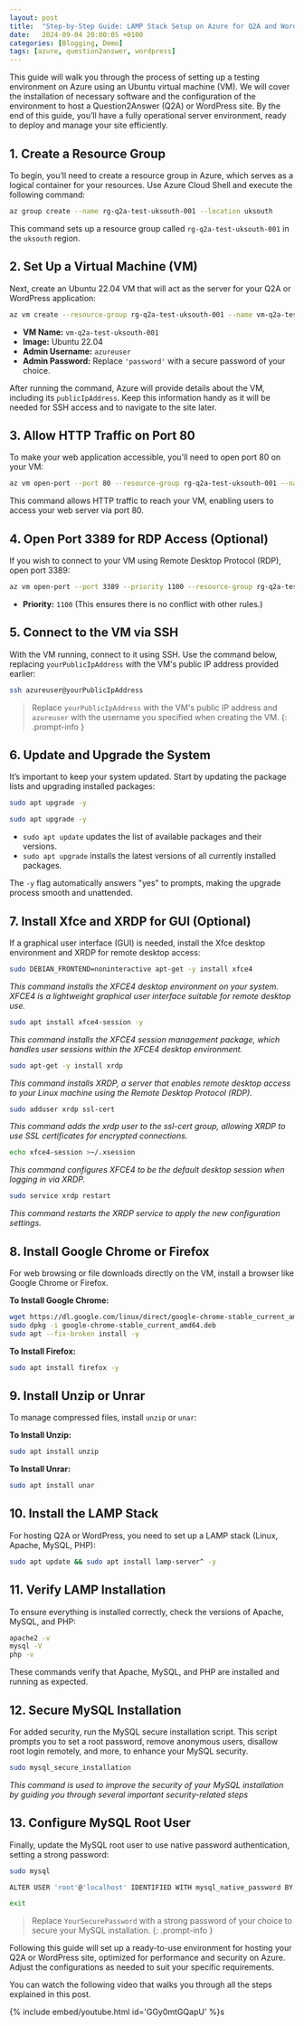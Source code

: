 ```yaml
---
layout: post
title:  "Step-by-Step Guide: LAMP Stack Setup on Azure for Q2A and WordPress Hosting"
date:   2024-09-04 20:00:05 +0100
categories: [Blogging, Demo]
tags: [azure, question2answer, wordpress] 
---
```


This guide will walk you through the process of setting up a testing environment on Azure using an Ubuntu virtual machine (VM). We will cover the installation of necessary software and the configuration of the environment to host a Question2Answer (Q2A) or WordPress site. By the end of this guide, you’ll have a fully operational server environment, ready to deploy and manage your site efficiently.

## 1. Create a Resource Group

To begin, you’ll need to create a resource group in Azure, which serves as a logical container for your resources. Use Azure Cloud Shell and execute the following command:

```bash
az group create --name rg-q2a-test-uksouth-001 --location uksouth
```

This command sets up a resource group called `rg-q2a-test-uksouth-001` in the `uksouth` region.

## 2. Set Up a Virtual Machine (VM)

Next, create an Ubuntu 22.04 VM that will act as the server for your Q2A or WordPress application:

```bash
az vm create --resource-group rg-q2a-test-uksouth-001 --name vm-q2a-test-uksouth-001 --image Ubuntu2204 --admin-username azureuser --admin-password 'password'
```

- **VM Name:** `vm-q2a-test-uksouth-001`
- **Image:** Ubuntu 22.04
- **Admin Username:** `azureuser`
- **Admin Password:** Replace `'password'` with a secure password of your choice.

After running the command, Azure will provide details about the VM, including its `publicIpAddress`. Keep this information handy as it will be needed for SSH access and to navigate to the site later.

## 3. Allow HTTP Traffic on Port 80

To make your web application accessible, you'll need to open port 80 on your VM:

```bash
az vm open-port --port 80 --resource-group rg-q2a-test-uksouth-001 --name vm-q2a-test-uksouth-001
```

This command allows HTTP traffic to reach your VM, enabling users to access your web server via port 80.

## 4. Open Port 3389 for RDP Access (Optional)

If you wish to connect to your VM using Remote Desktop Protocol (RDP), open port 3389:

```bash
az vm open-port --port 3389 --priority 1100 --resource-group rg-q2a-test-uksouth-001 --name vm-q2a-test-uksouth-001
```

- **Priority:** `1100` (This ensures there is no conflict with other rules.)

## 5. Connect to the VM via SSH

With the VM running, connect to it using SSH. Use the command below, replacing `yourPublicIpAddress` with the VM's public IP address provided earlier:

```bash
ssh azureuser@yourPublicIpAddress
```
> Replace `yourPublicIpAddress` with the VM's public IP address and `azureuser` with the username you specified when creating the VM. 
{: .prompt-info }

## 6. Update and Upgrade the System

It’s important to keep your system updated. Start by updating the package lists and upgrading installed packages:

```bash
sudo apt upgrade -y
```

```bash
sudo apt upgrade -y
```

- `sudo apt update` updates the list of available packages and their versions.
- `sudo apt upgrade` installs the latest versions of all currently installed packages.

The `-y` flag automatically answers "yes" to prompts, making the upgrade process smooth and unattended.

## 7. Install Xfce and XRDP for GUI (Optional)

If a graphical user interface (GUI) is needed, install the Xfce desktop environment and XRDP for remote desktop access:

```bash
sudo DEBIAN_FRONTEND=noninteractive apt-get -y install xfce4
```
*This command installs the XFCE4 desktop environment on your system. XFCE4 is a lightweight graphical user interface suitable for remote desktop use.*

```bash
sudo apt install xfce4-session -y
```
*This command installs the XFCE4 session management package, which handles user sessions within the XFCE4 desktop environment.*

```bash
sudo apt-get -y install xrdp
```
*This command installs XRDP, a server that enables remote desktop access to your Linux machine using the Remote Desktop Protocol (RDP).*

```bash
sudo adduser xrdp ssl-cert
```
*This command adds the xrdp user to the ssl-cert group, allowing XRDP to use SSL certificates for encrypted connections.*

```bash
echo xfce4-session >~/.xsession
```
*This command configures XFCE4 to be the default desktop session when logging in via XRDP.*

```bash
sudo service xrdp restart
```
*This command restarts the XRDP service to apply the new configuration settings.*

## 8. Install Google Chrome or Firefox

For web browsing or file downloads directly on the VM, install a browser like Google Chrome or Firefox.

**To Install Google Chrome:**

```bash
wget https://dl.google.com/linux/direct/google-chrome-stable_current_amd64.deb
sudo dpkg -i google-chrome-stable_current_amd64.deb
sudo apt --fix-broken install -y
```

**To Install Firefox:**

```bash
sudo apt install firefox -y
```

## 9. Install Unzip or Unrar 

To manage compressed files, install `unzip` or `unar`:

**To Install Unzip:**

```bash
sudo apt install unzip
```

**To Install Unrar:**

```bash
sudo apt install unar
```

## 10. Install the LAMP Stack

For hosting Q2A or WordPress, you need to set up a LAMP stack (Linux, Apache, MySQL, PHP):

```bash
sudo apt update && sudo apt install lamp-server^ -y
```

## 11. Verify LAMP Installation

To ensure everything is installed correctly, check the versions of Apache, MySQL, and PHP:

```bash
apache2 -v
mysql -V
php -v
```

These commands verify that Apache, MySQL, and PHP are installed and running as expected.

## 12. Secure MySQL Installation

For added security, run the MySQL secure installation script.
This script prompts you to set a root password, remove anonymous users, disallow root login remotely, and more, to enhance your MySQL security.

```bash
sudo mysql_secure_installation
```
*This command is used to improve the security of your MySQL installation by guiding you through several important security-related steps*

## 13. Configure MySQL Root User

Finally, update the MySQL root user to use native password authentication, setting a strong password:

```bash
sudo mysql
```
```bash
ALTER USER 'root'@'localhost' IDENTIFIED WITH mysql_native_password BY 'YourSecurePassword';
```
```bash
exit
```
> Replace `YourSecurePassword` with a strong password of your choice to secure your MySQL installation.
{: .prompt-info }

Following this guide will set up a ready-to-use environment for hosting your Q2A or WordPress site, optimized for performance and security on Azure. Adjust the configurations as needed to suit your specific requirements.

You can watch the following video that walks you through all the steps explained in this post.

{% include embed/youtube.html id='GGy0mtGQapU' %}s